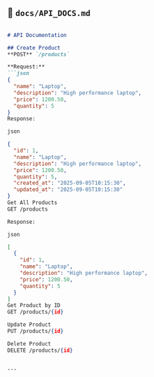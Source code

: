 

## 🔹 `docs/API_DOCS.md`
```markdown

# API Documentation

## Create Product
**POST** `/products`

**Request:**
```json
{
  "name": "Laptop",
  "description": "High performance laptop",
  "price": 1200.50,
  "quantity": 5
}
Response:

json

{
  "id": 1,
  "name": "Laptop",
  "description": "High performance laptop",
  "price": 1200.50,
  "quantity": 5,
  "created_at": "2025-09-05T10:15:30",
  "updated_at": "2025-09-05T10:15:30"
}
Get All Products
GET /products

Response:

json

[
  {
    "id": 1,
    "name": "Laptop",
    "description": "High performance laptop",
    "price": 1200.50,
    "quantity": 5
  }
]
Get Product by ID
GET /products/{id}

Update Product
PUT /products/{id}

Delete Product
DELETE /products/{id}


---

